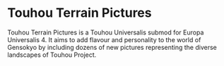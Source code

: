 # Touhou Terrain Pictures
Touhou Terrain Pictures is a Touhou Universalis submod for Europa Universalis 4. It aims to add flavour and personality to the world of Gensokyo by including dozens of new pictures representing the diverse landscapes of Touhou Project.
